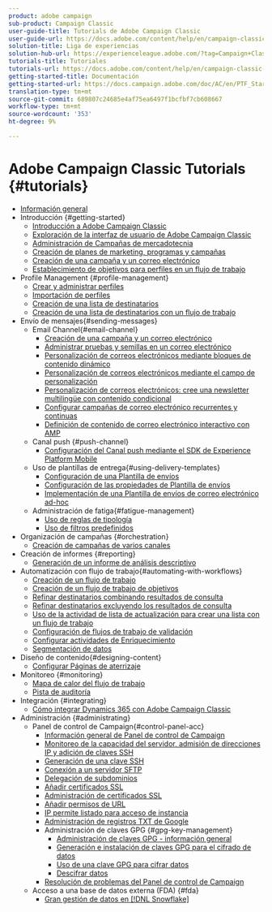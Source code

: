 ```yaml
---
product: adobe campaign
sub-product: Campaign Classic
user-guide-title: Tutorials de Adobe Campaign Classic
user-guide-url: https://docs.adobe.com/content/help/en/campaign-classic-learn/tutorials/overview.html
solution-title: Liga de experiencias
solution-hub-url: https://experienceleague.adobe.com/?tag=Campaign+Classic#recommended/solutions/campaign
tutorials-title: Tutoriales
tutorials-url: https://docs.adobe.com/content/help/en/campaign-classic-learn/tutorials/overview.html
getting-started-title: Documentación
getting-started-url: https://docs.campaign.adobe.com/doc/AC/en/PTF_Starting_with_Adobe_Campaign_About_Adobe_Campaign_Classic.html
translation-type: tm+mt
source-git-commit: 689807c24685e4af75ea6497f1bcfbf7cb608667
workflow-type: tm+mt
source-wordcount: '353'
ht-degree: 9%

---
```



# Adobe Campaign Classic Tutorials {#tutorials}

+ [Información general](/help/acc/overview.md)
+ Introducción {#getting-started}
   + [Introducción a Adobe Campaign Classic](/help/acc/getting-started/introduction-to-adobe-campaign-classic.md)
   + [Exploración de la interfaz de usuario de Adobe Campaign Classic](/help/acc/getting-started/exploring-the-adobe-campaign-classic-user-interface.md)
   + [Administración de Campañas de mercadotecnia](/help/acc/getting-started/managing-marketing-campaigns.md)
   + [Creación de planes de marketing, programas y campañas](/help/acc/getting-started/creating-a-marketing-plan-programs-and-campaigns.md)
   + [Creación de una campaña y un correo electrónico](https://docs.adobe.com/content/help/en/campaign-classic-learn/tutorials/getting-started/creating-a-campaign-and-an-email.html)
   + [Establecimiento de objetivos para perfiles en un flujo de trabajo](/help/acc/getting-started/targeting-profiles-in-a-workflow.md)
+ Profile Management {#profile-management}
   + [Crear y administrar perfiles](/help/acc/profile-management/create-and-manage-profiles.md)
   + [Importación de perfiles](/help/acc/data-management/importing-profiles.md)
   + [Creación de una lista de destinatarios](/help/acc/profile-management/creating-a-list-of-recipients.md)
   + [Creación de una lista de destinatarios con un flujo de trabajo](/help/acc/profile-management/creating-a-list-of-recipients-with-a-workflow.md)
+ Envío de mensajes{#sending-messages}
   + Email Channel{#email-channel}
      + [Creación de una campaña y un correo electrónico](/help/acc/getting-started/creating-a-campaign-and-an-email.md)
      + [Administrar pruebas y semillas en un correo electrónico](/help/acc/sending-messages/managing-seed-and-proofs.md)
      + [Personalización de correos electrónicos mediante bloques de contenido dinámico](/help/acc/sending-messages/email-channel/personalization-with-dynamic-content-blocks.md)
      + [Personalización de correos electrónicos mediante el campo de personalización](/help/acc/sending-messages/email-channel/personalizing-emails-using-personalization-fields.md)
      + [Personalización de correos electrónicos: cree una newsletter multilingüe con contenido condicional](/help/acc/sending-messages/email-channel/personalizing-emails-create-a-multi-lingual-newsletter-using-conditional-content.md)
      + [Configurar campañas de correo electrónico recurrentes y continuas](/help/acc/sending-messages/recurring-deliveries.md)
      + [Definición de contenido de correo electrónico interactivo con AMP](/help/acc/sending-messages/email-channel/defining-interactive-email-content-with-amp.md)
   + Canal push {#push-channel}
      + [Configuración del Canal push mediante el SDK de Experience Platform Mobile](/help/acc/sending-messages/mobile-channel/configure-push-using-aep-mobile-sdk.md)
   + Uso de plantillas de entrega{#using-delivery-templates}
      + [Configuración de una Plantilla de envíos](/help/acc/sending-messages/using-delivery-templates/configuring-a-delivery-template.md)
      + [Configuración de las propiedades de Plantilla de envíos](/help/acc/sending-messages/using-delivery-templates/setting-delivery-template-properties.md)
      + [Implementación de una Plantilla de envíos de correo electrónico ad-hoc](/help/acc/sending-messages/using-delivery-templates/deploying-ad-hoc-email-delivery-template.md)
   + Administración de fatiga{#fatigue-management}
      + [Uso de reglas de tipología](/help/acc/sending-messages/fatigue-management/typology-rules-for-fatigue-management.md)
      + [Uso de filtros predefinidos](/help/acc/sending-messages/fatigue-management/fatigue-management-using-filters.md)
+ Organización de campañas {#orchestration}
   + [Creación de campañas de varios canales](/help/acc/orchestrating-campaigns/multi-channel-campaigns.md)
+ Creación de informes {#reporting}
   + [Generación de un informe de análisis descriptivo](/help/acc/reporting/generating-a-descriptive-analysis-report.md)
+ Automatización con flujo de trabajo{#automating-with-workflows}
   + [Creación de un flujo de trabajo](/help/acc/automating-with-workflows/creating-a-workflow.md)
   + [Creación de un flujo de trabajo de objetivos](/help/acc/automating-with-workflows/creating-a-targeting-workflow.md)
   + [Refinar destinatarios combinando resultados de consulta](/help/acc/automating-with-workflows/refining-targets-by-combining-query-results.md)
   + [Refinar destinatarios excluyendo los resultados de consulta](/help/acc/automating-with-workflows/refining-targets-by-excluding-query-results.md)
   + [Uso de la actividad de lista de actualización para crear una lista con un flujo de trabajo](/help/acc/automating-with-workflows/using-the-update-list-activity.md)
   + [Configuración de flujos de trabajo de validación](/help/acc/automating-with-workflows/validation-flow-configuration.md)
   + [Configurar actividades de Enriquecimiento](/help/acc/automating-with-workflows/enrichment-activity.md)
   + [Segmentación de datos](/help/acc/data-management/data-segmentation.md)
+ Diseño de contenido{#designing-content}
   + [Configurar Páginas de aterrizaje](/help/acc/designing-content/configure-landingpages.md)
+ Monitoreo {#monitoring}
   + [Mapa de calor del flujo de trabajo](/help/acc/monitoring-campaign-classic/workflow-heatmap.md)
   + [Pista de auditoría](/help/acc/monitoring-campaign-classic/audit-trail.md)
+ Integración {#integrating}
   + [Cómo integrar Dynamics 365 con Adobe Campaign Classic](/help/acc/integrations/dynamics365-integration.md)
+ Administración {#administrating}
   + Panel de control de Campaign{#control-panel-acc}
      + [Información general de Panel de control de Campaign](/help/acc/monitoring-campaign-classic/control-panel/control-panel-overview.md)
      + [Monitoreo de la capacidad del servidor, admisión de direcciones IP y adición de claves SSH](/help/acc/monitoring-campaign-classic/control-panel/monitoring-server-capacity-allow-listing-adding-ssh-key.md)
      + [Generación de una clave SSH](/help/acc/monitoring-campaign-classic/control-panel/generate-ssh-key.md)
      + [Conexión a un servidor SFTP](/help/acc/monitoring-campaign-classic/control-panel/connect-to-sftp-server.md)
      + [Delegación de subdominios](/help/acc/monitoring-campaign-classic/control-panel/subdomain-delegation.md)
      + [Añadir certificados SSL](/help/acc/monitoring-campaign-classic/control-panel/adding-ssl-certificates.md)
      + [Administración de certificados SSL](/help/acc/monitoring-campaign-classic/control-panel/managing-ssl-certificates.md)
      + [Añadir permisos de URL](/help/acc/monitoring-campaign-classic/control-panel/adding-url-permissions.md)
      + [IP permite listado para acceso de instancia](/help/acc/monitoring-campaign-classic/control-panel/ip-allow-listing.md)
      + [Administración de registros TXT de Google](/help/acc/monitoring-campaign-classic/control-panel/google-txt-record-management.md)
      + Administración de claves GPG {#gpg-key-management}
         + [Administración de claves GPG - información general](/help/acc/monitoring-campaign-classic/control-panel/gpg-key-management/gpg-key-management-overview.md)
         + [Generación e instalación de claves GPG para el cifrado de datos](/help/acc/monitoring-campaign-classic/control-panel/gpg-key-management/generating-and-installing-gpg-keys-for-data-encryption.md)
         + [Uso de una clave GPG para cifrar datos](/help/acc/monitoring-campaign-classic/control-panel/gpg-key-management/using-a-gpg-key-to-encrypt-data.md)
         + [Descifrar datos](/help/acc/monitoring-campaign-classic/control-panel/gpg-key-management/decrypting-data.md)
      + [Resolución de problemas del Panel de control de Campaign](/help/acc/monitoring-campaign-classic/control-panel/trouble-shooting.md)
   + Acceso a una base de datos externa (FDA) {#fda}
      + [Gran gestión de datos en [!DNL Snowflake]](/help/acc/administrating/snowflake/big-data-segmentation-on-snowflake.md)

